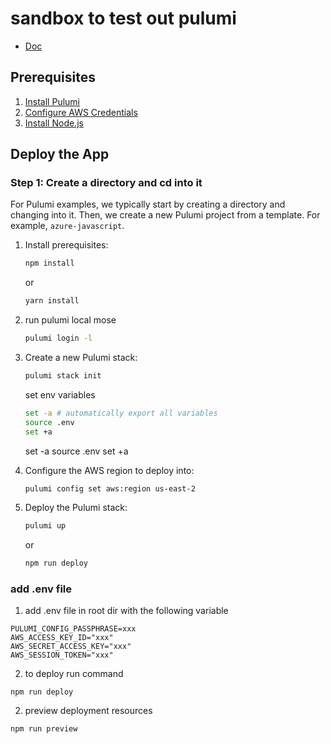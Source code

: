 # sandbox to test out pulumi
* [Doc](https://www.pulumi.com/docs/clouds/aws/get-started/begin/)

## Prerequisites

1. [Install Pulumi](https://www.pulumi.com/docs/get-started/install/)
2. [Configure AWS Credentials](https://www.pulumi.com/docs/intro/cloud-providers/aws/setup/)
3. [Install Node.js](https://www.pulumi.com/docs/intro/languages/javascript/)

## Deploy the App

### Step 1: Create a directory and cd into it

For Pulumi examples, we typically start by creating a directory and changing into it. Then, we create a new Pulumi project from a template. For example, `azure-javascript`.

1. Install prerequisites:

    ```bash
    npm install
    ```

    or

    ```bash
    yarn install
    ```
2. run pulumi local mose 
    ```bash
    pulumi login -l 
    ```

2. Create a new Pulumi stack:

    ```bash
    pulumi stack init
    ```
    set env variables 
    ```bash
    set -a # automatically export all variables
    source .env
    set +a
    ```

      set -a source .env set +a

3. Configure the AWS region to deploy into:

    ```bash
    pulumi config set aws:region us-east-2
    ```

4. Deploy the Pulumi stack:

    ```bash
    pulumi up
    ```

    or 
    ```bash 
    npm run deploy
    ```

### add .env file 

1. add .env file in root dir with the following variable 

```
PULUMI_CONFIG_PASSPHRASE=xxx
AWS_ACCESS_KEY_ID="xxx"
AWS_SECRET_ACCESS_KEY="xxx"
AWS_SESSION_TOKEN="xxx"
```

2. to deploy run command 

```
npm run deploy
```

2. preview deployment resources 

```
npm run preview
```


